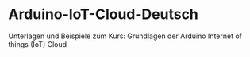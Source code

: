 # Arduino-IoT-Cloud-Deutsch
Unterlagen und  Beispiele zum Kurs: Grundlagen der Arduino Internet of things (IoT) Cloud
